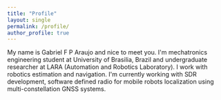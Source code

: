 ```yaml
---
title: "Profile"
layout: single
permalink: /profile/
author_profile: true
---
```


My name is Gabriel F P Araujo and nice to meet you. I'm mechatronics engineering student at University of Brasilia, Brazil and undergraduate researcher at LARA (Automation and Robotics Laboratory). I work with robotics estimation and navigation. I'm currently working with SDR development, software defined radio for mobile robots localization using multi-constellation GNSS systems.
